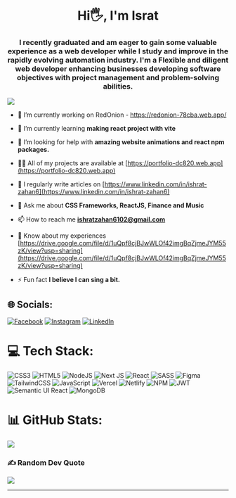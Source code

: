 <h1 align="center">Hi🖐, I'm Israt </h1>
<h3 align="center">I recently graduated and am eager to gain some valuable experience as a web developer while I study and improve in the rapidly evolving automation industry. I'm a Flexible and diligent web developer enhancing businesses developing software objectives with project management and problem-solving abilities.
</h3>

[![](https://visitcount.itsvg.in/api?id=ishratzahan6102&icon=4&color=0)](https://visitcount.itsvg.in)

- 🔭 I’m currently working on RedOnion - https://redonion-78cba.web.app/

- 🌱 I’m currently learning **making react project with vite**

- 🤝 I’m looking for help with **amazing website animations and react npm packages.**

- 👨‍💻 All of my projects are available at [https://portfolio-dc820.web.app](https://portfolio-dc820.web.app)

- 📝 I regularly write articles on [https://www.linkedin.com/in/ishrat-zahan6](https://www.linkedin.com/in/ishrat-zahan6)

- 💬 Ask me about **CSS Frameworks, ReactJS, Finance and Music**

- 📫 How to reach me **ishratzahan6102@gmail.com**

- 📄 Know about my experiences [https://drive.google.com/file/d/1uQpf8cjBJwWLOf42imgBqZjmeJYM55zK/view?usp=sharing](https://drive.google.com/file/d/1uQpf8cjBJwWLOf42imgBqZjmeJYM55zK/view?usp=sharing)

- ⚡ Fun fact **I believe I can sing a bit.**

## 🌐 Socials:
[![Facebook](https://img.shields.io/badge/Facebook-%231877F2.svg?logo=Facebook&logoColor=white)](https://facebook.com/ishratZahan6) [![Instagram](https://img.shields.io/badge/Instagram-%23E4405F.svg?logo=Instagram&logoColor=white)](https://instagram.com/ishrat_z6) [![LinkedIn](https://img.shields.io/badge/LinkedIn-%230077B5.svg?logo=linkedin&logoColor=white)](https://linkedin.com/in/ishrat-zahan6) 

# 💻 Tech Stack:
![CSS3](https://img.shields.io/badge/css3-%231572B6.svg?style=for-the-badge&logo=css3&logoColor=white) ![HTML5](https://img.shields.io/badge/html5-%23E34F26.svg?style=for-the-badge&logo=html5&logoColor=white) ![NodeJS](https://img.shields.io/badge/node.js-6DA55F?style=for-the-badge&logo=node.js&logoColor=white) ![Next JS](https://img.shields.io/badge/Next-black?style=for-the-badge&logo=next.js&logoColor=white) ![React](https://img.shields.io/badge/react-%2320232a.svg?style=for-the-badge&logo=react&logoColor=%2361DAFB) ![SASS](https://img.shields.io/badge/SASS-hotpink.svg?style=for-the-badge&logo=SASS&logoColor=white) 	![Figma](https://img.shields.io/badge/figma-%23F24E1E.svg?style=for-the-badge&logo=figma&logoColor=white) ![TailwindCSS](https://img.shields.io/badge/tailwindcss-%2338B2AC.svg?style=for-the-badge&logo=tailwind-css&logoColor=white) ![JavaScript](https://img.shields.io/badge/javascript-%23323330.svg?style=for-the-badge&logo=javascript&logoColor=%23F7DF1E) ![Vercel](https://img.shields.io/badge/vercel-%23000000.svg?style=for-the-badge&logo=vercel&logoColor=white) ![Netlify](https://img.shields.io/badge/netlify-%23000000.svg?style=for-the-badge&logo=netlify&logoColor=#00C7B7) ![NPM](https://img.shields.io/badge/NPM-%23000000.svg?style=for-the-badge&logo=npm&logoColor=white) ![JWT](https://img.shields.io/badge/JWT-black?style=for-the-badge&logo=JSON%20web%20tokens) ![Semantic UI React](https://img.shields.io/badge/Semantic%20UI%20React-%2335BDB2.svg?style=for-the-badge&logo=SemanticUIReact&logoColor=white) ![MongoDB](https://img.shields.io/badge/MongoDB-%234ea94b.svg?style=for-the-badge&logo=mongodb&logoColor=white)
# 📊 GitHub Stats:
![](https://github-readme-stats.vercel.app/api/top-langs/?username=ishratzahan6102&theme=react&hide_border=false&include_all_commits=false&count_private=false&layout=compact)



### ✍️ Random Dev Quote
![](https://quotes-github-readme.vercel.app/api?type=vetical&theme=radical)

---


<!-- Proudly created with GPRM ( https://gprm.itsvg.in ) -->

